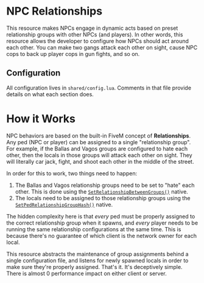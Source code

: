 # NPC Relationships
This resource makes NPCs engage in dynamic acts based on preset relationship groups with other NPCs (and players). In other words, this resource allows the developer to configure how NPCs should act around each other. You can make two gangs attack each other on sight, cause NPC cops to back up player cops in gun fights, and so on.

## Configuration
All configuration lives in `shared/config.lua`. Comments in that file provide details on what each section does.

# How it Works
NPC behaviors are based on the built-in FiveM concept of **Relationships**. Any ped (NPC or player) can be assigned to a single "relationship group". For example, if the Ballas and Vagos groups are configured to hate each other, then the locals in those groups will attack each other on sight. They will literally car jack, fight, and shoot each other in the middle of the street.

In order for this to work, two things need to happen:
1. The Ballas and Vagos relationship groups need to be set to "hate" each other. This is done using the [`SetRelationshipBetweenGroups()`](https://runtime.fivem.net/doc/natives/?_0xBF25EB89375A37AD) native.
2. The locals need to be assigned to those relationship groups using the [`SetPedRelationshipGroupHash()`](https://runtime.fivem.net/doc/natives/?_0xC80A74AC829DDD92) native.

The hidden complexity here is that _every_ ped must be properly assigned to the correct relationship group when it spawns, and _every_ player needs to be running the same relationship configurations at the same time. This is because there's no guarantee of which client is the network owner for each local.

This resource abstracts the maintenance of group assignments behind a single configuration file, and listens for newly spawned locals in order to make sure they're properly assigned. That's it. It's deceptively simple. There is almost 0 performance impact on either client or server.
